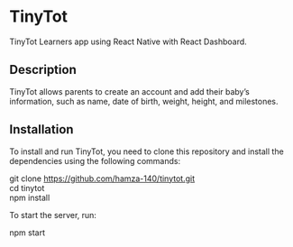 # TinyTot
TinyTot Learners app using React Native with React Dashboard.

## Description
TinyTot allows parents to create an account and add their baby’s information, such as name, date of birth, weight, height, and milestones.

## Installation
To install and run TinyTot, you need to clone this repository and install the dependencies using the following commands:

git clone https://github.com/hamza-140/tinytot.git
<br/>cd tinytot
<br/>npm install

To start the server, run:

npm start
